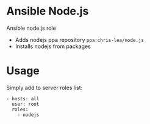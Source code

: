 # Ansible Node.js

Ansible node.js role

* Adds nodejs ppa repository `ppa:chris-lea/node.js`
* Installs nodejs from packages

# Usage

Simply add to server roles list:

```
- hosts: all
  user: root
  roles:
    - nodejs
```